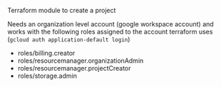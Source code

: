 Terraform module to create a project

Needs an organization level account (google workspace account) and works with the following roles assigned to the account terraform uses (`gcloud auth application-default login`)
 - roles/billing.creator
 - roles/resourcemanager.organizationAdmin
 - roles/resourcemanager.projectCreator
 - roles/storage.admin
